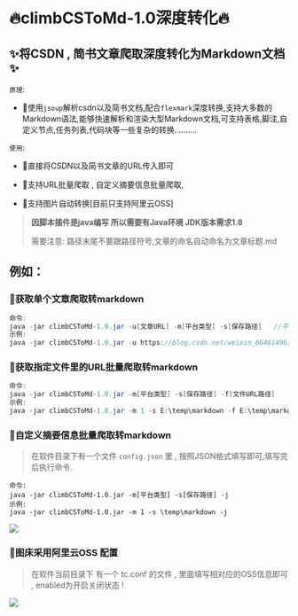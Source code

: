 # 🔥climbCSToMd-1.0深度转化🔥
## ✨️将CSDN , 简书文章爬取深度转化为Markdown文档✨️
`原理`:
- 🚀使用`jsoup`解析csdn以及简书文档,配合`flexmark`深度转换,支持大多数的Markdown语法,能够快速解析和渲染大型Markdown文档,可支持表格,脚注,自定义节点,任务列表,代码块等一些复杂的转换..........

`使用`:

- 🚀直接将CSDN以及简书文章的URL传入即可

- 🚀支持URL批量爬取 , 自定义摘要信息批量爬取,

- 🚀支持图片自动转换[目前只支持阿里云OSS]

  

> **因脚本插件是java编写 所以需要有Java环境 JDK版本需求1.8**
>
> 需要注意: 路径末尾不要跟路径符号,文章的命名自动命名为文章标题.md



## 例如：

### 🎯获取单个文章爬取转markdown
```java
命令: 
java -jar climbCSToMd-1.0.jar -u[文章URL] -m[平台类型] -s[保存路径]   //平台类型 1是csdn 2是简书
示例:
java -jar climbCSToMd-1.0.jar -u https://blog.csdn.net/weixin_66461496/article/details/143449370 -m 1 -s E:\temp\markdown
```
### 🎯获取指定文件里的URL批量爬取转markdown
```java
命令:
java -jar climbCSToMd-1.0.jar -m[平台类型] -s[保存路径] -f[文件URL路径]
示例:
java -jar climbCSToMd-1.0.jar -m 1 -s E:\temp\markdown -f E:\temp\markdown\urls.txt

```
### 🎯自定义摘要信息批量爬取转markdown

> 在软件目录下有一个文件 `config.json` 里 , 按照JSON格式填写即可,填写完后执行命令.

```
命令:
java -jar climbCSToMd-1.0.jar -m[平台类型] -s[保存路径] -j
示例:
java -jar climbCSToMd-1.0.jar -m 1 -s \temp\markdown -j
```

![](https://soobsj.oss-cn-hangzhou.aliyuncs.com/images/202411082359732.png)

### 🎯图床采用阿里云OSS 配置

> 在软件当前目录下 有一个 tc.conf 的文件 , 里面填写相对应的OSS信息即可 , enabled为开启关闭状态 !



![](https://soobsj.oss-cn-hangzhou.aliyuncs.com/images/202411090009293.png)
